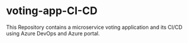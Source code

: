 # voting-app-CI-CD
This Repository contains a microservice voting application and its CI/CD using Azure DevOps and Azure portal.
